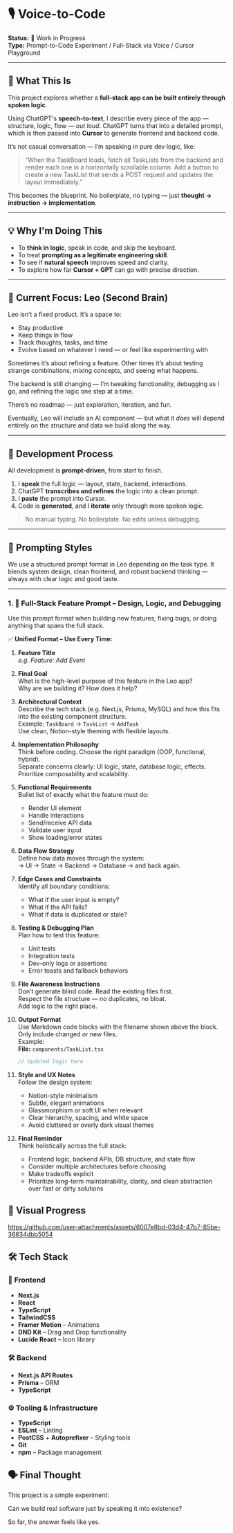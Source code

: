 # 🎙️ Voice-to-Code

**Status:** 🚧 Work in Progress  
**Type:** Prompt-to-Code Experiment / Full-Stack via Voice / Cursor Playground  

---

## 🧠 What This Is

This project explores whether a **full-stack app can be built entirely through spoken logic**.

Using ChatGPT's **speech-to-text**, I describe every piece of the app — structure, logic, flow — *out loud*. ChatGPT turns that into a detailed prompt, which is then passed into **Cursor** to generate frontend and backend code.

It’s not casual conversation — I’m speaking in pure dev logic, like:

> “When the TaskBoard loads, fetch all TaskLists from the backend and render each one in a horizontally scrollable column. Add a button to create a new TaskList that sends a POST request and updates the layout immediately.”

This becomes the blueprint. No boilerplate, no typing — just **thought → instruction → implementation**.

---

## 💡 Why I'm Doing This

- To **think in logic**, speak in code, and skip the keyboard.
- To treat **prompting as a legitimate engineering skill**.
- To see if **natural speech** improves speed and clarity.
- To explore how far **Cursor + GPT** can go with precise direction.

---

## 📌 Current Focus: Leo (Second Brain)

Leo isn’t a fixed product. It’s a space to:
- Stay productive 
- Keep things in flow 
- Track thoughts, tasks, and time 
- Evolve based on whatever I need — or feel like experimenting with

Sometimes it’s about refining a feature. 
Other times it’s about testing strange combinations, mixing concepts, and seeing what happens.

The backend is still changing — I’m tweaking functionality, debugging as I go, and refining the logic one step at a time.

There’s no roadmap — just exploration, iteration, and fun.

Eventually, Leo will include an AI component — but what it *does* will depend entirely on the structure and data we build along the way.

---

## 🔁 Development Process

All development is **prompt-driven**, from start to finish.

1. I **speak** the full logic — layout, state, backend, interactions.
2. ChatGPT **transcribes and refines** the logic into a clean prompt.
3. I **paste** the prompt into Cursor.
4. Code is **generated**, and I **iterate** only through more spoken logic.

> No manual typing. No boilerplate. No edits unless debugging.

---

## 🧪 Prompting Styles

We use a structured prompt format in Leo depending on the task type. It blends system design, clean frontend, and robust backend thinking — always with clear logic and good taste.

---

### 1. 🧠 Full-Stack Feature Prompt – Design, Logic, and Debugging  
Use this prompt format when building new features, fixing bugs, or doing anything that spans the full stack.

✅ **Unified Format – Use Every Time:**

1. **Feature Title**  
   *e.g. Feature: Add Event*

2. **Final Goal**  
   What is the high-level purpose of this feature in the Leo app?  
   Why are we building it? How does it help?

3. **Architectural Context**  
   Describe the tech stack (e.g. Next.js, Prisma, MySQL) and how this fits into the existing component structure.  
   Example: `TaskBoard` → `TaskList` → `AddTask`  
   Use clean, Notion-style theming with flexible layouts.

4. **Implementation Philosophy**  
   Think before coding. Choose the right paradigm (OOP, functional, hybrid).  
   Separate concerns clearly: UI logic, state, database logic, effects.  
   Prioritize composability and scalability.

5. **Functional Requirements**  
   Bullet list of exactly what the feature must do:  
   - Render UI element  
   - Handle interactions  
   - Send/receive API data  
   - Validate user input  
   - Show loading/error states

6. **Data Flow Strategy**  
   Define how data moves through the system:  
   → UI → State → Backend → Database → and back again.

7. **Edge Cases and Constraints**  
   Identify all boundary conditions:  
   - What if the user input is empty?  
   - What if the API fails?  
   - What if data is duplicated or stale?

8. **Testing & Debugging Plan**  
   Plan how to test this feature:  
   - Unit tests  
   - Integration tests  
   - Dev-only logs or assertions  
   - Error toasts and fallback behaviors

9. **File Awareness Instructions**  
   Don’t generate blind code. Read the existing files first.  
   Respect the file structure — no duplicates, no bloat.  
   Add logic to the right place.

10. **Output Format**  
    Use Markdown code blocks with the filename shown above the block.  
    Only include changed or new files.  
    Example:  
    **File:** `components/TaskList.tsx`
    ```ts
    // Updated logic here
    ```

11. **Style and UX Notes**  
    Follow the design system:  
    - Notion-style minimalism  
    - Subtle, elegant animations  
    - Glassmorphism or soft UI when relevant  
    - Clear hierarchy, spacing, and white space  
    - Avoid cluttered or overly dark visual themes

12. **Final Reminder**  
    Think holistically across the full stack:  
    - Frontend logic, backend APIs, DB structure, and state flow  
    - Consider multiple architectures before choosing  
    - Make tradeoffs explicit  
    - Prioritize long-term maintainability, clarity, and clean abstraction over fast or dirty solutions


## 📸 Visual Progress






https://github.com/user-attachments/assets/6007e8bd-03d4-47b7-85be-36834dbb5054






## 🛠️ Tech Stack

### 🧩 Frontend
- **Next.js**
- **React**
- **TypeScript**
- **TailwindCSS**
- **Framer Motion** – Animations
- **DND Kit** – Drag and Drop functionality
- **Lucide React** – Icon library

### 🛠️ Backend
- **Next.js API Routes**
- **Prisma** – ORM
- **TypeScript**

### ⚙️ Tooling & Infrastructure
- **TypeScript**
- **ESLint** – Linting
- **PostCSS** + **Autoprefixer** – Styling tools
- **Git**
- **npm** – Package management

## 🗣️ Final Thought

This project is a simple experiment:

Can we build real software just by speaking it into existence?

So far, the answer feels like yes. 
